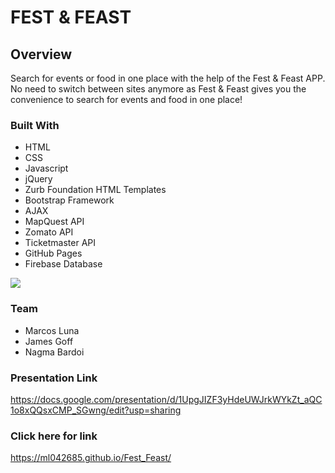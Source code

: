# FEST & FEAST

## Overview
Search for events or food in one place with the help of the Fest & Feast APP. No need to switch between sites anymore as Fest & Feast gives you the convenience to search for events and food in one place!

### Built With
- HTML
- CSS
- Javascript
- jQuery
- Zurb Foundation HTML Templates
- Bootstrap Framework
- AJAX
- MapQuest API
- Zomato API
- Ticketmaster API
- GitHub Pages
- Firebase Database

![]("images\Capture.PNG")

### Team
* Marcos Luna
* James Goff
* Nagma Bardoi

### Presentation Link
https://docs.google.com/presentation/d/1UpgJIZF3yHdeUWJrkWYkZt_aQC1o8xQQsxCMP_SGwng/edit?usp=sharing

### Click here for link

https://ml042685.github.io/Fest_Feast/

